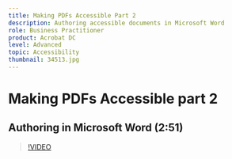 ```yaml
---
title: Making PDFs Accessible Part 2
description: Authoring accessible documents in Microsoft Word
role: Business Practitioner
product: Acrobat DC
level: Advanced
topic: Accessibility
thumbnail: 34513.jpg
---
```


# Making PDFs Accessible part 2

## Authoring in Microsoft Word (2:51)

>[!VIDEO](https://video.tv.adobe.com/v/34513)
